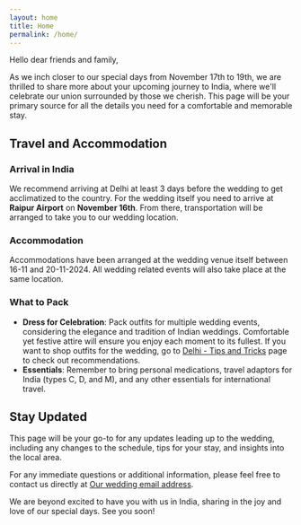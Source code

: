 ```yaml
---
layout: home
title: Home
permalink: /home/
---
```


Hello dear friends and family,

As we inch closer to our special days from November 17th to 19th, we are thrilled to share more about your upcoming journey to India, where we'll celebrate our union surrounded by those we cherish. This page will be your primary source for all the details you need for a comfortable and memorable stay.

## Travel and Accommodation

### Arrival in India
We recommend arriving at Delhi at least 3 days before the wedding to get acclimatized to the country. For the wedding itself you need to arrive at **Raipur Airport** on **November 16th**. From there, transportation will be arranged to take you to our wedding location.

### Accommodation
Accommodations have been arranged at the wedding venue itself between 16-11 and 20-11-2024. All wedding related events will also take place at the same location.

### What to Pack
- **Dress for Celebration**: Pack outfits for multiple wedding events, considering the elegance and tradition of Indian weddings. Comfortable yet festive attire will ensure you enjoy each moment to its fullest. If you want to shop outfits for the wedding, go to [Delhi - Tips and Tricks](https://mazpar.github.io/goingtoIndia/delhi/) page to check out recommendations.
- **Essentials**: Remember to bring personal medications, travel adaptors for India (types C, D, and M), and any other essentials for international travel.

## Stay Updated
This page will be your go-to for any updates leading up to the wedding, including any changes to the schedule, tips for your stay, and insights into the local area.

For any immediate questions or additional information, please feel free to contact us directly at [Our wedding email address](mailto:imke_parichay@protonmail.com).

We are beyond excited to have you with us in India, sharing in the joy and love of our special days. See you soon!

